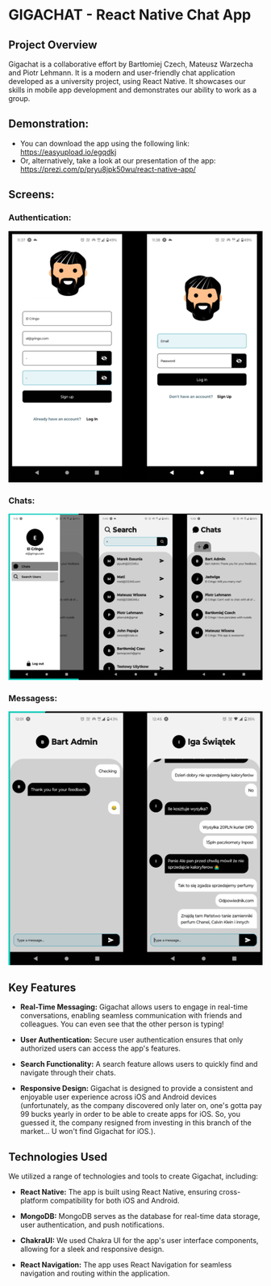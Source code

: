 # GIGACHAT - React Native Chat App

## Project Overview

Gigachat is a collaborative effort by Bartłomiej Czech, Mateusz Warzecha and Piotr Lehmann. It is a modern and user-friendly chat application developed as a university project, using React Native. It showcases our skills in mobile app development and demonstrates our ability to work as a group.

## Demonstration:

- You can download the app using the following link: https://easyupload.io/egqdkj
- Or, alternatively, take a look at our presentation of the app: https://prezi.com/p/pryu8jpk50wu/react-native-app/

## Screens:

### Authentication:

![signupScreen](/readmd-images/signup.png)

### Chats:

![chatsScreen](/readmd-images/chats.png)

### Messagess:

![message](/readmd-images/messages.png)

## Key Features

- **Real-Time Messaging:** Gigachat allows users to engage in real-time conversations, enabling seamless communication with friends and colleagues. You can even see that the other person is typing!

- **User Authentication:** Secure user authentication ensures that only authorized users can access the app's features.

- **Search Functionality:** A search feature allows users to quickly find and navigate through their chats.

- **Responsive Design:** Gigachat is designed to provide a consistent and enjoyable user experience across iOS and Android devices (unfortunately, as the company discovered only later on, one's gotta pay 99 bucks yearly in order to be able to create apps for iOS. So, you guessed it, the company resigned from investing in this branch of the market... U won't find Gigachat for iOS.).

## Technologies Used

We utilized a range of technologies and tools to create Gigachat, including:

- **React Native:** The app is built using React Native, ensuring cross-platform compatibility for both iOS and Android.

- **MongoDB:** MongoDB serves as the database for real-time data storage, user authentication, and push notifications.

- **ChakraUI:** We used Chakra UI for the app's user interface components, allowing for a sleek and responsive design.

- **React Navigation:** The app uses React Navigation for seamless navigation and routing within the application.
